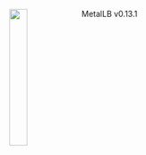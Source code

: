 ---
---
<img align="left" src="/images/logo/metallb-white.png" width="25%"></img>
MetalLB v0.13.1
<p style="clear: both"></p>
